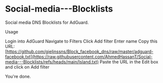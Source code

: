 # Social-media---Blocklists

Social media DNS Blocklists for AdGuard.

Usage

Login into AdGuard
Navigate to Filters
Click Add filter
Enter name
Copy this URL: [https://github.com/gieljnssns/Block_facebook_dns/raw/master/adguard-facebook.txt](https://raw.githubusercontent.com/AhmedHassanT/Social-media---Blocklists/refs/heads/main/Island.txt)
Paste the URL in the Edit box and click on Add filter

You're done.
